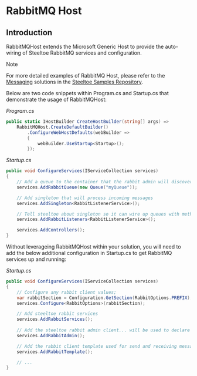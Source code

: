 # RabbitMQ Host

## Introduction
RabbitMQHost extends the Microsoft Generic Host to provide the auto-wiring of Steeltoe RabbitMQ services and configuration.

> [!NOTE]
> For more detailed examples of RabbitMQ Host, please refer to the [Messaging](https://github.com/SteeltoeOSS/Samples/tree/main/Messaging/src) solutions in the [Steeltoe Samples Repository](https://github.com/SteeltoeOSS/Samples).

Below are two code snippets within Program.cs and Startup.cs that demonstrate the usage of RabbitMQHost:

<i>Program.cs</i>

```csharp
public static IHostBuilder CreateHostBuilder(string[] args) =>
    RabbitMQHost.CreateDefaultBuilder()
        .ConfigureWebHostDefaults(webBuilder =>
        {
            webBuilder.UseStartup<Startup>();
        });
```

<i>Startup.cs</i>

```csharp
public void ConfigureServices(IServiceCollection services)
{
    // Add a queue to the container that the rabbit admin will discover and declare at startup
    services.AddRabbitQueue(new Queue("myQueue"));

    // Add singleton that will process incoming messages
    services.AddSingleton<RabbitListenerService>();

    // Tell steeltoe about singleton so it can wire up queues with methods to process queues (i.e. RabbitListenerAttribute)
    services.AddRabbitListeners<RabbitListenerService>();

    services.AddControllers();
}
```

Without leverageing RabbitMQHost within your solution, you will need to add the below additional configuration in Startup.cs to get RabbitMQ services up and running:

<i>Startup.cs</i>

```csharp
public void ConfigureServices(IServiceCollection services)
{
    // Configure any rabbit client values;
    var rabbitSection = Configuration.GetSection(RabbitOptions.PREFIX);
    services.Configure<RabbitOptions>(rabbitSection);

    // Add steeltoe rabbit services
    services.AddRabbitServices();
    
    // Add the steeltoe rabbit admin client... will be used to declare queues below
    services.AddRabbitAdmin();

    // Add the rabbit client template used for send and receiving messages
    services.AddRabbitTemplate();

    // ...
}
```
